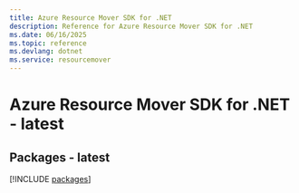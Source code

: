 ```yaml
---
title: Azure Resource Mover SDK for .NET
description: Reference for Azure Resource Mover SDK for .NET
ms.date: 06/16/2025
ms.topic: reference
ms.devlang: dotnet
ms.service: resourcemover
---
```

# Azure Resource Mover SDK for .NET - latest
## Packages - latest
[!INCLUDE [packages](resource-mover-index.md)]